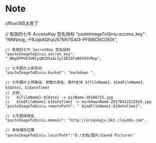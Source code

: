 # Note
office365太贵了


 // 有效的七牛 AccessKey 签名授权
    "pasteImageToQiniu.access_key": "NNNmqj_-F9JqkAQhqUX7MV1S4t3-PF8iBCNCDE0t",

    // 有效的七牛 SecretKey 签名授权
    "pasteImageToQiniu.secret_key": "_WbyDFMt67UOIyqBC0ha1L5ycIRJZFa0EYUVVMop",

    // 七牛图片上传空间
    "pasteImageToQiniu.bucket": "markdown ",

    // 七牛图片上传路径，参数化命名，暂时支持 ${fileName}、${mdFileName}、${date}、${dateTime}
    // 示例：
    //   ${fileName}-${date} -> picName-20160725.jpg
    //   ${mdFileName}-${dateTime} -> markdownName-20170412222810.jpg
    "pasteImageToQiniu.remotePath": " ${mdFileName}-${dateTime}",

    // 七牛图床域名
    "pasteImageToQiniu.domain": "http://orxqvkqju.bkt.clouddn.com",

    // 本地储存位置
    "pasteImageToQiniu.localPath":"D:/文档/图片/Saved Pictures"
